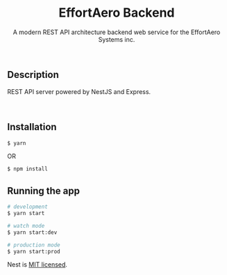 <h1 align="center"><b>EffortAero</b> Backend</h1>


  <p align="center">
  A modern REST API architecture backend web service for the EffortAero Systems inc.
  </p>



<br/>


## Description

REST API server powered by NestJS and Express. 

<br/>


## Installation

```bash
$ yarn
```
OR
```bash
$ npm install
```

## Running the app

```bash
# development
$ yarn start

# watch mode
$ yarn start:dev

# production mode
$ yarn start:prod
```




Nest is [MIT licensed](LICENSE).
